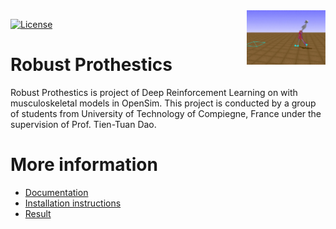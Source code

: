 <img src="docs/img/robustprothestics.png" align="right" width="25%"/>

[![License](https://img.shields.io/badge/license-MIT-blue.svg)](https://github.com/toanngosy/robustprothestics/blob/master/LICENSE.md)

# Robust Prothestics
Robust Prothestics is project of Deep Reinforcement Learning on with musculoskeletal models in OpenSim.
This project is conducted by a group of students from University of Technology of Compiegne, France under the supervision of Prof. Tien-Tuan Dao.

# More information
- [Documentation]()
- [Installation instructions](instructions/)
- [Result]()
